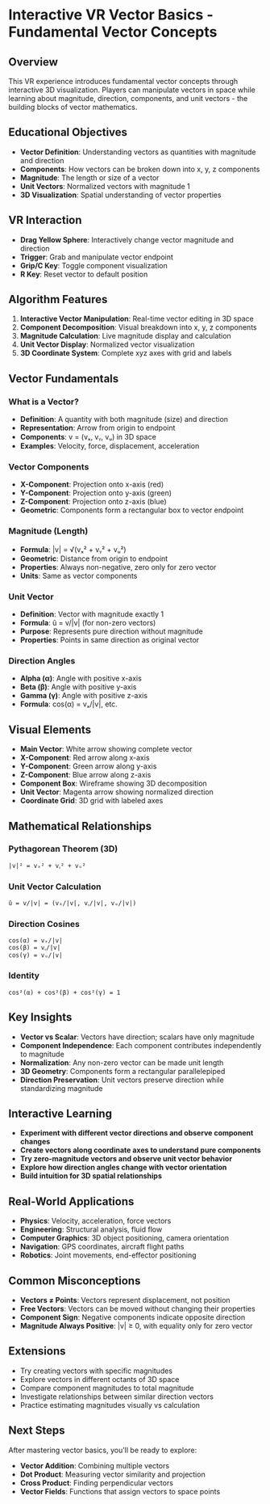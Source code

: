 # Interactive VR Vector Basics - Fundamental Vector Concepts

## Overview
This VR experience introduces fundamental vector concepts through interactive 3D visualization. Players can manipulate vectors in space while learning about magnitude, direction, components, and unit vectors - the building blocks of vector mathematics.

## Educational Objectives
- **Vector Definition**: Understanding vectors as quantities with magnitude and direction
- **Components**: How vectors can be broken down into x, y, z components
- **Magnitude**: The length or size of a vector
- **Unit Vectors**: Normalized vectors with magnitude 1
- **3D Visualization**: Spatial understanding of vector properties

## VR Interaction
- **Drag Yellow Sphere**: Interactively change vector magnitude and direction
- **Trigger**: Grab and manipulate vector endpoint
- **Grip/C Key**: Toggle component visualization
- **R Key**: Reset vector to default position

## Algorithm Features
1. **Interactive Vector Manipulation**: Real-time vector editing in 3D space
2. **Component Decomposition**: Visual breakdown into x, y, z components
3. **Magnitude Calculation**: Live magnitude display and calculation
4. **Unit Vector Display**: Normalized vector visualization
5. **3D Coordinate System**: Complete xyz axes with grid and labels

## Vector Fundamentals

### What is a Vector?
- **Definition**: A quantity with both magnitude (size) and direction
- **Representation**: Arrow from origin to endpoint
- **Components**: v = (vₓ, vᵧ, vᵤ) in 3D space
- **Examples**: Velocity, force, displacement, acceleration

### Vector Components
- **X-Component**: Projection onto x-axis (red)
- **Y-Component**: Projection onto y-axis (green)  
- **Z-Component**: Projection onto z-axis (blue)
- **Geometric**: Components form a rectangular box to vector endpoint

### Magnitude (Length)
- **Formula**: |v| = √(vₓ² + vᵧ² + vᵤ²)
- **Geometric**: Distance from origin to endpoint
- **Properties**: Always non-negative, zero only for zero vector
- **Units**: Same as vector components

### Unit Vector
- **Definition**: Vector with magnitude exactly 1
- **Formula**: û = v/|v| (for non-zero vectors)
- **Purpose**: Represents pure direction without magnitude
- **Properties**: Points in same direction as original vector

### Direction Angles
- **Alpha (α)**: Angle with positive x-axis
- **Beta (β)**: Angle with positive y-axis
- **Gamma (γ)**: Angle with positive z-axis
- **Formula**: cos(α) = vₓ/|v|, etc.

## Visual Elements
- **Main Vector**: White arrow showing complete vector
- **X-Component**: Red arrow along x-axis
- **Y-Component**: Green arrow along y-axis
- **Z-Component**: Blue arrow along z-axis
- **Component Box**: Wireframe showing 3D decomposition
- **Unit Vector**: Magenta arrow showing normalized direction
- **Coordinate Grid**: 3D grid with labeled axes

## Mathematical Relationships

### Pythagorean Theorem (3D)
```
|v|² = vₓ² + vᵧ² + vᵤ²
```

### Unit Vector Calculation
```
û = v/|v| = (vₓ/|v|, vᵧ/|v|, vᵤ/|v|)
```

### Direction Cosines
```
cos(α) = vₓ/|v|
cos(β) = vᵧ/|v|  
cos(γ) = vᵤ/|v|
```

### Identity
```
cos²(α) + cos²(β) + cos²(γ) = 1
```

## Key Insights
- **Vector vs Scalar**: Vectors have direction; scalars have only magnitude
- **Component Independence**: Each component contributes independently to magnitude
- **Normalization**: Any non-zero vector can be made unit length
- **3D Geometry**: Components form a rectangular parallelepiped
- **Direction Preservation**: Unit vectors preserve direction while standardizing magnitude

## Interactive Learning
- **Experiment with different vector directions and observe component changes**
- **Create vectors along coordinate axes to understand pure components**
- **Try zero-magnitude vectors and observe unit vector behavior**
- **Explore how direction angles change with vector orientation**
- **Build intuition for 3D spatial relationships**

## Real-World Applications
- **Physics**: Velocity, acceleration, force vectors
- **Engineering**: Structural analysis, fluid flow
- **Computer Graphics**: 3D object positioning, camera orientation
- **Navigation**: GPS coordinates, aircraft flight paths
- **Robotics**: Joint movements, end-effector positioning

## Common Misconceptions
- **Vectors ≠ Points**: Vectors represent displacement, not position
- **Free Vectors**: Vectors can be moved without changing their properties
- **Component Sign**: Negative components indicate opposite direction
- **Magnitude Always Positive**: |v| ≥ 0, with equality only for zero vector

## Extensions
- Try creating vectors with specific magnitudes
- Explore vectors in different octants of 3D space
- Compare component magnitudes to total magnitude
- Investigate relationships between similar direction vectors
- Practice estimating magnitudes visually vs calculation

## Next Steps
After mastering vector basics, you'll be ready to explore:
- **Vector Addition**: Combining multiple vectors
- **Dot Product**: Measuring vector similarity and projection
- **Cross Product**: Finding perpendicular vectors
- **Vector Fields**: Functions that assign vectors to space points